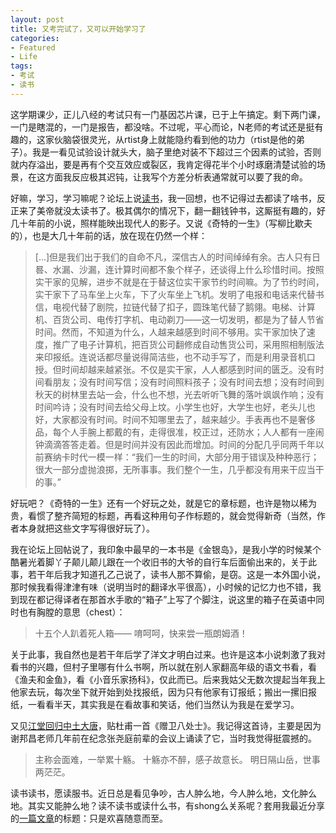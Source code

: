 ```yaml
---
layout: post
title: 又考完试了，又可以开始学习了
categories:
- Featured
- Life
tags:
- 考试
- 读书
---
```


这学期课少，正儿八经的考试只有一门基因芯片课，已于上午搞定。剩下两门课，一门是瞎混的，一门是报告，都没啥。不过呢，平心而论，N老师的考试还是挺有趣的，这家伙脑袋很灵光，从rtist身上就能隐约看到他的功力（rtist是他的弟子）。我是一看见试验设计就头大，脑子里绝对装不下超过三个因素的试验，否则就内存溢出，要是再有个交互效应或裂区，我肯定得花半个小时琢磨清楚试验的场景，在这方面我反应极其迟钝，让我写个方差分析表通常就可以要了我的命。

好嘛，学习，学习嘛呢？论坛上说[读书](http://cos.name/cn/topic/104178)，我一回想，也不记得过去都读了啥书，反正来了美帝就没太读书了。极其偶尔的情况下，翻一翻钱钟书，这厮挺有趣的，好几十年前的小说，照样能映出现代人的影子。又说《奇特的一生》（写柳比歇夫的），也是大几十年前的话，放在现在仍然一个样：


> [...]但是我们出于我们的自命不凡，深信古人的时间绰绰有余。古人只有日晷、水漏、沙漏，连计算时间都不象个样子，还谈得上什么珍惜时间。按照实干家的见解，进步不就是在于替这位实干家节约时间嘛。为了节约时间，实干家下了马车坐上火车，下了火车坐上飞机。发明了电报和电话来代替书信，电视代替了剧院，拉链代替了扣子，圆珠笔代替了鹅翎。电梯、计算机、百货公司、电传打字机、电动剃刀——这一切发明，都是为了替人节省时间。然而，不知道为什么，人越来越感到时间不够用。实干家加快了速度，推广了电子计算机，把百货公司翻修成自动售货公司，采用照相制版法来印报纸。连说话都尽量说得简洁些，也不动手写了，而是利用录音机口授。但时间却越来越紧张。不仅是实干家，人人都感到时间的匮乏。没有时间看朋友；没有时间写信；没有时间照料孩子；没有时间去想；没有时间到秋天的树林里去站一会，什么也不想，光去听听飞舞的落叶飒飒作响；没有时间吟诗；没有时间去给父母上坟。小学生也好，大学生也好，老头儿也好，大家都没有时间。时间不知哪里去了，越来越少。手表再也不是奢侈品，每个人手腕上都戴的有，走得很准，校正过，还防水；人人都有一座闹钟滴滴答答走着。但是时间并没有因此而增加。时间的分配几乎同两千年以前赛纳卡时代一模一样：“我们一生的时间，大部分用于错误及种种恶行；很大一部分虚抛浪掷，无所事事。我们整个一生，几乎都没有用来干应当干的事。”


好玩吧？《奇特的一生》还有一个好玩之处，就是它的章标题，也许是物以稀为贵，看惯了整齐简短的标题，再看这种用句子作标题的，就会觉得新奇（当然，作者本身就把这些文字写得很好玩了）。

我在论坛上回帖说了，我印象中最早的一本书是《金银岛》，是我小学的时候某个酷暑光着脚丫子颠儿颠儿跟在一个收旧书的大爷的自行车后面偷出来的，关于此事，若干年后我才知道孔乙己说了，读书人那不算偷，是窃。这是一本外国小说，那时候我看得津津有味（说明当时的翻译水平很高），小时候的记忆力也不错，我到现在都记得译者在那首水手歌的“箱子”上写了个脚注，说这里的箱子在英语中同时也有胸膛的意思（chest）：


> 十五个人趴着死人箱——
唷呵呵，快来尝一瓶朗姆酒！


关于此事，我自然也是若干年后学了洋文才明白过来。也许是这本小说刺激了我对看书的兴趣，但村子里哪有什么书啊，所以就在别人家翻高年级的语文书看，看《渔夫和金鱼》，看《小音乐家扬科》，仅此而已。后来我姑父无数次提起当年我上他家去玩，每次坐下就开始到处找报纸，因为只有他家有订报纸；搬出一摞旧报纸，一看看半天，其实我是在看故事和笑话，他们当然认为我是在爱学习。

又见[江堂回归中土大唐](http://li-and-jiang.com/blog/2011/05/02/huangzhuang/)，贴杜甫一首《赠卫八处士》。我记得这首诗，主要是因为谢邦昌老师几年前在纪念张尧庭前辈的会议上诵读了它，当时我觉得挺震撼的。


> 主称会面难，一举累十觞。
十觞亦不醉，感子故意长。
明日隔山岳，世事两茫茫。


读书读书，愿读服书。近日总是看见争吵，古人肿么地，今人肿么地，文化肿么地。其实又能肿么地？读不读书或读什么书，有shong么关系呢？套用我最近分享的[一篇文章](http://www.bullogger.com/blogs/chjguancha/archives/377904.aspx)的标题：只是欢喜随意而至。

